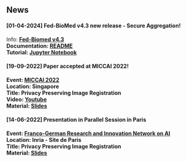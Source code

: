 ## News
#### [01-04-2024] Fed-BioMed v4.3 new release - Secure Aggregation!
Info: <strong>[Fed-Biomed v4.3](https://fedbiomed.org/news/Release-04-2023/)<strong><br>
Documentation: [README](https://github.com/fedbiomed/fedbiomed/blob/a7983890522f27902850045d215b29c9fa8389b3/docs/user-guide/secagg/introduction.md?plain=1) <br>
Tutorial: [Jupyter Notebook](https://github.com/fedbiomed/fedbiomed/blob/a7983890522f27902850045d215b29c9fa8389b3/notebooks/general-tutorial-secagg.ipynb)
<br>
#### [19-09-2022] Paper accepted at MICCAI 2022!
Event: <strong>[MICCAI 2022](https://conferences.miccai.org/2022/en/)</strong><br>
Location: Singapore<br>
Title: <strong>Privacy Preserving Image Registration </strong><br>
Video: [Youtube](https://www.youtube.com/watch?v=bNg9xRER_Uk&ab_channel=RiccardoTaiello)<br>
Material: [Slides](https://rtaiello.github.io/assets/data/slides_ppir_miccai_2022.pdf)
<br>
#### [14-06-2022] Presentation in Parallel Session in Paris
Event: <strong>[Franco-German Research and Innovation Network on AI](https://rtaiello.github.io/assets/data/program_2022_06_14.pdf)</strong> <br>
Location: Inria - Site de Paris <br>
Title: <strong>Privacy Preserving Image Registration </strong><br>
Material: [Slides](https://rtaiello.github.io/assets/data/final_ppir_2022_06_14.pdf)
<br>

